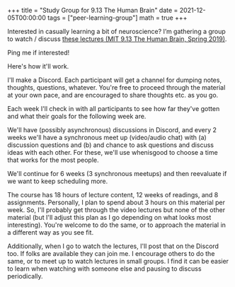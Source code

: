 +++
title = "Study Group for 9.13 The Human Brain"
date = 2021-12-05T00:00:00
tags = ["peer-learning-group"]
math = true
+++

Interested in casually learning a bit of neuroscience?
I’m gathering a group to watch / discuss [these lectures (MIT 9.13 The Human Brain, Spring 2019)](https://www.youtube.com/playlist?list=PLUl4u3cNGP60IKRN_pFptIBxeiMc0MCJP).

Ping me if interested!

Here's how it'll work.

I'll make a Discord.
Each participant will get a channel for dumping notes, thoughts, questions, whatever.
You're free to proceed through the material at your own pace, and are encouraged to share thoughts etc. as you go.

Each week I'll check in with all participants 
to see how far they've gotten and what their goals for the following week are.

We'll have (possibly asynchronous) discussions in Discord,
and every 2 weeks we'll have a synchronous meet up (video/audio chat) with
(a) discussion questions and (b) and chance to ask questions and discuss ideas
with each other.
For these, we'll use whenisgood to choose a time that works for the most people.

We'll continue for 6 weeks (3 synchronous meetups) and then reevaluate if we want to keep scheduling more.

The course has 18 hours of lecture content, 12 weeks of readings, and 8 assignments.
Personally, I plan to spend about 3 hours on this material per week.
So, I'll probably get through the video lectures but none of the other material (but I'll adjust this plan as I go depending on what looks most interesting).
You're welcome to do the same, or to approach the material in a different way as you see fit.

Additionally, when I go to watch the lectures, I'll post that on the Discord too. If folks are available they can join me. I encourage others to do the same, or to meet up to watch lectures in small groups. I find it can be easier to learn when watching with someone else and pausing to discuss periodically.
